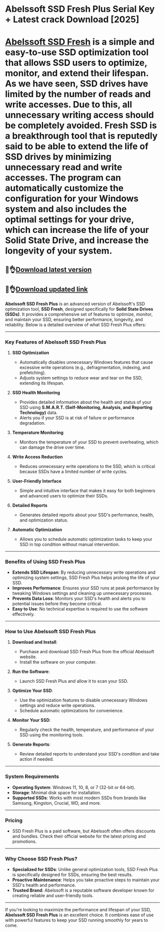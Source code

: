 # Abelssoft SSD Fresh Plus Serial Key + Latest crack Download [2025]

# [Abelssoft SSD Fresh](https://licensedkey.co/ddl/) is a simple and easy-to-use SSD optimization tool that allows SSD users to optimize, monitor, and extend their lifespan. As we have seen, SSD drives have limited by the number of reads and write accesses. Due to this, all unnecessary writing access should be completely avoided. Fresh SSD is a breakthrough tool that is reputedly said to be able to extend the life of SSD drives by minimizing unnecessary read and write accesses. The program can automatically customize the configuration for your Windows system and also includes the optimal settings for your drive, which can increase the life of your Solid State Drive, and increase the longevity of your system.

## 👀👌[Download latest version](https://licensedkey.co/ddl/)

## 👀👌[Download updated link](https://licensedkey.co/ddl/)

**Abelssoft SSD Fresh Plus** is an advanced version of Abelssoft's SSD optimization tool, **SSD Fresh**, designed specifically for **Solid State Drives (SSDs)**. It provides a comprehensive set of features to optimize, monitor, and maintain your SSD, ensuring better performance, longevity, and reliability. Below is a detailed overview of what SSD Fresh Plus offers:

---

### **Key Features of Abelssoft SSD Fresh Plus**

1. **SSD Optimization**
   - Automatically disables unnecessary Windows features that cause excessive write operations (e.g., defragmentation, indexing, and prefetching).
   - Adjusts system settings to reduce wear and tear on the SSD, extending its lifespan.

2. **SSD Health Monitoring**
   - Provides detailed information about the health and status of your SSD using **S.M.A.R.T. (Self-Monitoring, Analysis, and Reporting Technology)** data.
   - Alerts you if your SSD is at risk of failure or performance degradation.

3. **Temperature Monitoring**
   - Monitors the temperature of your SSD to prevent overheating, which can damage the drive over time.

4. **Write Access Reduction**
   - Reduces unnecessary write operations to the SSD, which is critical because SSDs have a limited number of write cycles.

5. **User-Friendly Interface**
   - Simple and intuitive interface that makes it easy for both beginners and advanced users to optimize their SSDs.

6. **Detailed Reports**
   - Generates detailed reports about your SSD's performance, health, and optimization status.

7. **Automatic Optimization**
   - Allows you to schedule automatic optimization tasks to keep your SSD in top condition without manual intervention.

---

### **Benefits of Using SSD Fresh Plus**
- **Extends SSD Lifespan**: By reducing unnecessary write operations and optimizing system settings, SSD Fresh Plus helps prolong the life of your SSD.
- **Improves Performance**: Ensures your SSD runs at peak performance by tweaking Windows settings and cleaning up unnecessary processes.
- **Prevents Data Loss**: Monitors your SSD's health and alerts you to potential issues before they become critical.
- **Easy to Use**: No technical expertise is required to use the software effectively.

---

### **How to Use Abelssoft SSD Fresh Plus**
1. **Download and Install**:
   - Purchase and download SSD Fresh Plus from the official Abelssoft website.
   - Install the software on your computer.

2. **Run the Software**:
   - Launch SSD Fresh Plus and allow it to scan your SSD.

3. **Optimize Your SSD**:
   - Use the optimization features to disable unnecessary Windows settings and reduce write operations.
   - Schedule automatic optimizations for convenience.

4. **Monitor Your SSD**:
   - Regularly check the health, temperature, and performance of your SSD using the monitoring tools.

5. **Generate Reports**:
   - Review detailed reports to understand your SSD's condition and take action if needed.

---

### **System Requirements**
- **Operating System**: Windows 11, 10, 8, or 7 (32-bit or 64-bit).
- **Storage**: Minimal disk space for installation.
- **Supported SSDs**: Works with most modern SSDs from brands like Samsung, Kingston, Crucial, WD, and more.

---

### **Pricing**
- SSD Fresh Plus is a paid software, but Abelssoft often offers discounts and bundles. Check their official website for the latest pricing and promotions.

---

### **Why Choose SSD Fresh Plus?**
- **Specialized for SSDs**: Unlike general optimization tools, SSD Fresh Plus is specifically designed for SSDs, ensuring the best results.
- **Proactive Maintenance**: Helps you take proactive steps to maintain your SSD's health and performance.
- **Trusted Brand**: Abelssoft is a reputable software developer known for creating reliable and user-friendly tools.

---

If you're looking to maximize the performance and lifespan of your SSD, **Abelssoft SSD Fresh Plus** is an excellent choice. It combines ease of use with powerful features to keep your SSD running smoothly for years to come.
